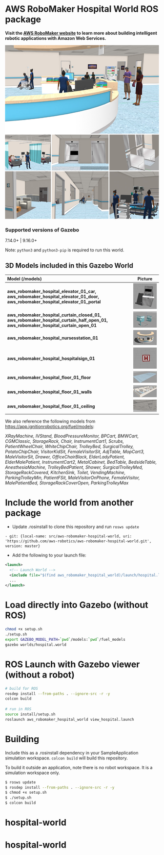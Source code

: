 # AWS RoboMaker Hospital World ROS package

**Visit the [AWS RoboMaker website](https://aws.amazon.com/robomaker/) to learn more about building intelligent robotic applications with Amazon Web Services.**

![Model: Hospital World](docs/images/hospital_world.jpg)
### Supported versions of Gazebo
7.14.0+ | 9.16.0+

Note: `python3` and `python3-pip` is required to run this world.

## 3D Models included in this Gazebo World

| Model (/models)       | Picture           |
| :------------- |:-------------:|
| **aws_robomaker_hospital_elevator_01_car, aws_robomaker_hospital_elevator_01_door, aws_robomaker_hospital_elevator_01_portal**     | ![Model: Elevator](docs/images/elevator.png) |
| **aws_robomaker_hospital_curtain_closed_01, aws_robomaker_hospital_curtain_half_open_01, aws_robomaker_hospital_curtain_open_01**     | ![Model: Curtains](docs/images/curtains.png) |
| **aws_robomaker_hospital_nursesstation_01**    | ![Model: Nurses Station](docs/images/nurses_station.png)
| **aws_robomaker_hospital_hospitalsign_01**    | ![Model: Hospital Sign](docs/images/hospital_sign.png)
| **aws_robomaker_hospital_floor_01_floor**    | ![Model: Hospital Floor](docs/images/hospital_floor.png)
| **aws_robomaker_hospital_floor_01_walls**    | ![Model: Hospital Walls and Layout](docs/images/hospital_walls.png)
| **aws_robomaker_hospital_floor_01_ceiling**    | ![Model: Ceiling](docs/images/hospital_ceiling.png)

We also reference the following models from https://app.ignitionrobotics.org/fuel/models:

*XRayMachine, IVStand, BloodPressureMonitor, BPCart, BMWCart, CGMClassic, StorageRack, Chair, InstrumentCart1, Scrubs, PatientWheelChair, WhiteChipChair, TrolleyBed, SurgicalTrolley, PotatoChipChair, VisitorKidSit, FemaleVisitorSit, AdjTable, MopCart3, MaleVisitorSit, Drawer, OfficeChairBlack, ElderLadyPatient, ElderMalePatient, InstrumentCart2, MetalCabinet, BedTable, BedsideTable, AnesthesiaMachine, TrolleyBedPatient, Shower, SurgicalTrolleyMed, StorageRackCovered, KitchenSink, Toilet, VendingMachine, ParkingTrolleyMin, PatientFSit, MaleVisitorOnPhone, FemaleVisitor, MalePatientBed, StorageRackCoverOpen, ParkingTrolleyMax*


# Include the world from another package

* Update .rosinstall to clone this repository and run `rosws update`
```
- git: {local-name: src/aws-robomaker-hospital-world, uri: 'https://github.com/aws-robotics/aws-robomaker-hospital-world.git', version: master}
```
* Add the following to your launch file:
```xml
<launch>
  <!-- Launch World -->
  <include file="$(find aws_robomaker_hospital_world)/launch/hospital.launch"/>
  ...
</launch>
```

# Load directly into Gazebo (without ROS)
```bash
chmod +x setup.sh
./setup.sh
export GAZEBO_MODEL_PATH=`pwd`/models:`pwd`/fuel_models
gazebo worlds/hospital.world
```

# ROS Launch with Gazebo viewer (without a robot)
```bash
# build for ROS
rosdep install --from-paths . --ignore-src -r -y
colcon build

# run in ROS
source install/setup.sh
roslaunch aws_robomaker_hospital_world view_hospital.launch
```

# Building
Include this as a .rosinstall dependency in your SampleApplication simulation workspace. `colcon build` will build this repository.

To build it outside an application, note there is no robot workspace. It is a simulation workspace only.

```bash
$ rosws update
$ rosdep install --from-paths . --ignore-src -r -y
$ chmod +x setup.sh
$ ./setup.sh
$ colcon build
```

# hospital-world
# hospital-world
